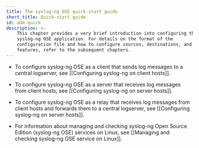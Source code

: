```yaml
---
title: The syslog-ng OSE quick-start guide
short_title: Quick-start guide
id: adm-quick
description: >-
    This chapter provides a very brief introduction into configuring the
    syslog-ng OSE application. For details on the format of the
    configuration file and how to configure sources, destinations, and other
    features, refer to the subsequent chapters.
---
```


- To configure syslog-ng OSE as a client that sends log messages to a
    central logserver, see [[Configuring syslog-ng on client hosts]].

- To configure syslog-ng OSE as a server that receives log messages
    from client hosts, see [[Configuring syslog-ng on server hosts]].

- To configure syslog-ng OSE as a relay that receives log messages
    from client hosts and forwards them to a central logserver, see
    [[Configuring syslog-ng on server hosts]].
- For information about managing and checking syslog-ng Open Source
    Edition (syslog-ng OSE) services on Linux, see
    [[Managing and checking syslog-ng OSE service on Linux]].
